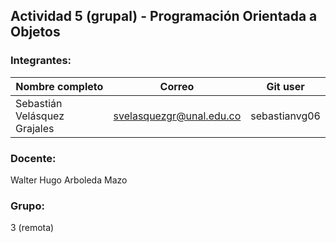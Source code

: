 ## Actividad 5 (grupal) - Programación Orientada a Objetos

### Integrantes:
| Nombre completo              | Correo                     | Git user                 |
|------------------------------|----------------------------|--------------------------|
| Sebastián Velásquez Grajales | svelasquezgr@unal.edu.co   | sebastianvg06 |

### Docente:
Walter Hugo Arboleda Mazo

### Grupo:
3 (remota)
